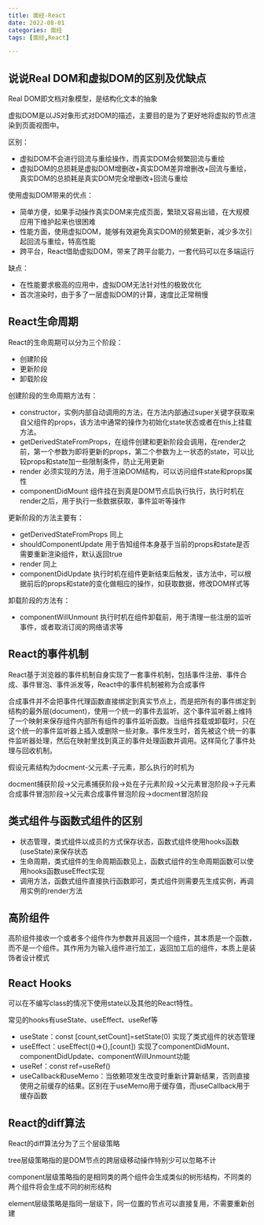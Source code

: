 ```yaml
---
title: 面经-React
date: 2022-08-01
categories: 面经
tags: [面经,React]

---
```


## 说说Real DOM和虚拟DOM的区别及优缺点

Real DOM即文档对象模型，是结构化文本的抽象

虚拟DOM是以JS对象形式对DOM的描述，主要目的是为了更好地将虚拟的节点渲染到页面视图中。

区别：

- 虚拟DOM不会进行回流与重绘操作，而真实DOM会频繁回流与重绘
- 虚拟DOM的总损耗是虚拟DOM增删改+真实DOM差异增删改+回流与重绘，真实DOM的总损耗是真实DOM完全增删改+回流与重绘

使用虚拟DOM带来的优点：

- 简单方便，如果手动操作真实DOM来完成页面，繁琐又容易出错，在大规模应用下维护起来也很困难
- 性能方面，使用虚拟DOM，能够有效避免真实DOM的频繁更新，减少多次引起回流与重绘，特高性能
- 跨平台，React借助虚拟DOM，带来了跨平台能力，一套代码可以在多端运行

缺点：

- 在性能要求极高的应用中，虚拟DOM无法针对性的极致优化
- 首次渲染时，由于多了一层虚拟DOM的计算，速度比正常稍慢

## React生命周期

React的生命周期可以分为三个阶段：

- 创建阶段
- 更新阶段
- 卸载阶段

创建阶段的生命周期方法有：

- constructor，实例内部自动调用的方法，在方法内部通过super关键字获取来自父组件的props，该方法中通常的操作为初始化state状态或者在this上挂载方法。
- getDerivedStateFromProps，在组件创建和更新阶段会调用，在render之前，第一个参数为即将更新的props，第二个参数为上一状态的state，可以比较props和state加一些限制条件，防止无用更新
- render 必须实现的方法，用于渲染DOM结构，可以访问组件state和props属性
- componentDidMount 组件挂在到真是DOM节点后执行执行，执行时机在render之后，用于执行一些数据获取，事件监听等操作

更新阶段的方法主要有：

- getDerivedStateFromProps 同上
- shouldComponentUpdate 用于告知组件本身基于当前的props和state是否需要重新渲染组件，默认返回true
- render 同上
- componentDidUpdate 执行时机在组件更新结束后触发，该方法中，可以根据前后的props和state的变化做相应的操作，如获取数据，修改DOM样式等

卸载阶段的方法有：

- componentWillUnmount 执行时机在组件卸载前，用于清理一些注册的监听事件，或者取消订阅的网络请求等

## React的事件机制

React基于浏览器的事件机制自身实现了一套事件机制，包括事件注册、事件合成、事件冒泡、事件派发等，React中的事件机制被称为合成事件

合成事件并不会把事件代理函数直接绑定到真实节点上，而是把所有的事件绑定到结构的最外层(document)，使用一个统一的事件去监听。这个事件监听器上维持了一个映射来保存组件内部所有组件的事件监听函数。当组件挂载或卸载时，只在这个统一的事件监听器上插入或删除一些对象。事件发生时，首先被这个统一的事件监听器处理，然后在映射里找到真正的事件处理函数并调用。这样简化了事件处理与回收机制。

假设元素结构为docment-父元素-子元素，那么执行的时机为

docment捕获阶段->父元素捕获阶段->处在子元素阶段->父元素冒泡阶段->子元素合成事件冒泡阶段->父元素合成事件冒泡阶段->docment冒泡阶段

## 类式组件与函数式组件的区别

- 状态管理，类式组件以成员的方式保存状态，函数式组件使用hooks函数(useState)来保存状态
- 生命周期，类式组件的生命周期函数见上，函数式组件的生命周期函数可以使用hooks函数useEffect实现
- 调用方法，函数式组件直接执行函数即可，类式组件则需要先生成实例，再调用实例的render方法

## 高阶组件

高阶组件接收一个或者多个组件作为参数并且返回一个组件，其本质是一个函数，而不是一个组件。其作用为为输入组件进行加工，返回加工后的组件，本质上是装饰者设计模式

## React Hooks

可以在不编写class的情况下使用state以及其他的React特性。

常见的hooks有useState、useEffect、useRef等

- useState：const [count,setCount]=setState(0) 实现了类式组件的状态管理
- useEffect：useEffect(()=>{},[count])  实现了componentDidMount、componentDidUpdate、componentWillUnmount功能
- useRef：const ref=useRef()
- useCallback和useMemo：当依赖项发生改变时重新计算新结果，否则直接使用之前缓存的结果。区别在于useMemo用于缓存值，而useCallback用于缓存函数

## React的diff算法

React的diff算法分为了三个层级策略

tree层级策略指的是DOM节点的跨层级移动操作特别少可以忽略不计

component层级策略指的是相同类的两个组件会生成类似的树形结构，不同类的两个组件将会生成不同的树形结构

element层级策略是指同一层级下，同一位置的节点可以直接复用，不需要重新创建
